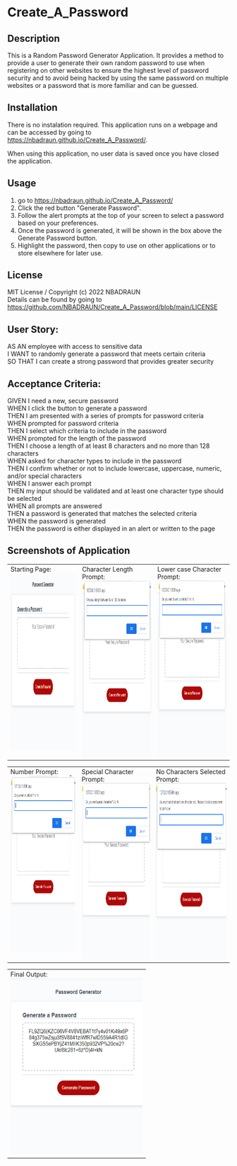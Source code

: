 # Create_A_Password

## Description

This is a Random Password Generator Application.  It provides a method to provide a user to generate their own random password to use when registering on other websites to ensure the highest level of password security and to avoid being hacked by using the same password on multiple websites or a password that is more familiar and can be guessed.  

## Installation

There is no instalation required.  This application runs on a webpage and can be accessed by going to https://nbadraun.github.io/Create_A_Password/.  

When using this application, no user data is saved once you have closed the application.  


## Usage

1.  go to https://nbadraun.github.io/Create_A_Password/
2.  Click the red button "Generate Password".  
3.  Follow the alert prompts at the top of your screen to select a password based on your preferences.  
4.  Once the password is generated, it will be shown in the box above the Generate Password button. 
5.  Highlight the password, then copy to use on other applications or to store elsewhere for later use.  


## License
MIT License / Copyright (c) 2022 NBADRAUN <br>
Details can be found by going to https://github.com/NBADRAUN/Create_A_Password/blob/main/LICENSE

## User Story: 
AS AN employee with access to sensitive data <br>
I WANT to randomly generate a password that meets certain criteria <br>
SO THAT I can create a strong password that provides greater security 

## Acceptance Criteria: 
GIVEN I need a new, secure password <br>
WHEN I click the button to generate a password <br>
THEN I am presented with a series of prompts for password criteria <br>
WHEN prompted for password criteria <br>
THEN I select which criteria to include in the password <br>
WHEN prompted for the length of the password <br>
THEN I choose a length of at least 8 characters and no more than 128 characters <br>
WHEN asked for character types to include in the password <br>
THEN I confirm whether or not to include lowercase, uppercase, numeric, and/or special characters <br>
WHEN I answer each prompt <br>
THEN my input should be validated and at least one character type should be selected <br>
WHEN all prompts are answered <br>
THEN a password is generated that matches the selected criteria <br>
WHEN the password is generated <br>
THEN the password is either displayed in an alert or written to the page 

## Screenshots of Application
<table>
    <tr>  
        <td valign="top">Starting Page: <br><img src="/assets/Images/Create_A_Password.png" width="300px" height="400px" alt="Picture of the page before anything has been entered."> </td>
        <td valign="top">Character Length Prompt:<br><img src="assets\Images\Length_Prompt.png" width="300px" height="400px" alt="Picture of the page for the user to enter the desired password length."> </td>
        <td valign="top">Lower case Character Prompt:<br><img src="assets\Images\LowerCase_Prompt.png" width="300px" height="400px" alt="Picture of the page for the user to enter the if they want to include lowercase letters."> 
    </tr>
<table>
        <td valign="top">Number Prompt:<br><img src="assets\Images\Numbers_Prompt.png" width="300px" height="400px" alt="Picture of the page for the user to enter the if they want to include numbers."> </td>
        <td valign="top">Special Character Prompt:<br><img src="assets\Images\Special_Prompt.png" width="300px" height="400px" alt="Picture of the page for the user to enter the if they want to include special characters."> </td>
        <td valign="top">No Characters Selected Prompt:<br><img src="assets\Images\No_Characters_Selected_Error.png" width="300px" height="400px" alt="Picture of the page the user will get if they did not select any character options."> </td>
</tr>
<table> 
        <td valign="top">Final Output:<br><img src="assets\Images\Final_Output.png" width="300px" height="400px" alt="Picture of the page for the user will see after they have answered all the prompts and the password has be returned into the text box."> </td>


